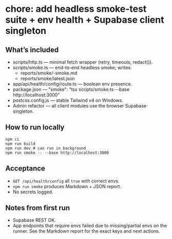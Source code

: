 # chore: add headless smoke-test suite + env health + Supabase client singleton

## What’s included
- scripts/http.ts — minimal fetch wrapper (retry, timeouts, redact()).
- scripts/smoke.ts — end-to-end headless smoke; writes:
  - reports/smoke/<DATE>-smoke.md
  - reports/smoke/latest.json
- app/api/health/config/route.ts — boolean env presence.
- package.json — "smoke": "tsx scripts/smoke.ts --base http://localhost:3000"
- postcss.config.js — stable Tailwind v4 on Windows.
- Admin refactor — all client modules use the browser Supabase singleton.

## How to run locally

```
npm ci
npm run build
npm run dev # can run in background
npm run smoke -- --base http://localhost:3000
```

## Acceptance
- `GET /api/health/config` all `true` with correct envs.
- `npm run smoke` produces Markdown + JSON report.
- No secrets logged.

## Notes from first run
- Supabase REST OK.
- App endpoints that require envs failed due to missing/partial envs on the runner. See the Markdown report for the exact keys and next actions.
